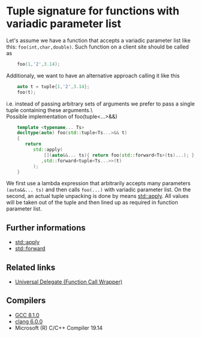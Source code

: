 # Tuple signature for functions with variadic parameter list
Let's assume we have a function that accepts a variadic parameter list like this: `foo(int,char,double)`. Such function on a client site should be called as
```cpp
    foo(1,'2',3.14);
```
Additionaly, we want to have an alternative approach calling it like this
```cpp
    auto t = tuple{1,'2',3.14}; 
    foo(t);
```
i.e. instead of passing arbitrary sets of arguments we prefer to pass a single tuple containing these arguments.\  
Possible implementation of foo(tuple<...>&&)
```cpp
    template <typename... Ts>
    decltype(auto) foo(std::tuple<Ts...>&& t)
    {
       return
          std::apply(
              [](auto&&... ts){ return foo(std::forward<Ts>(ts)...); }
             ,std::forward<tuple<Ts...>>(t)
          );
    }
```
We first use a lambda expression that arbitrarily accepts many parameters `(auto&&... ts)` and then calls `foo(...)` with variadic parameter list.
On the second, an actual tuple unpacking is done by means [std::apply](https://en.cppreference.com/w/cpp/utility/apply). All values will be taken out of the tuple and then lined up as required in function parameter list.

## Further informations
* [std::apply](https://en.cppreference.com/w/cpp/utility/apply)
* [std::forward](https://en.cppreference.com/w/cpp/utility/forward)

## Related links
* [Universal Delegate (Function Call Wrapper)](../../variadic/universal%20delegate/README.md#callfunctionargs)


## Compilers
* [GCC 8.1.0](https://wandbox.org/)
* [clang 6.0.0](https://wandbox.org/)
* Microsoft (R) C/C++ Compiler 19.14
